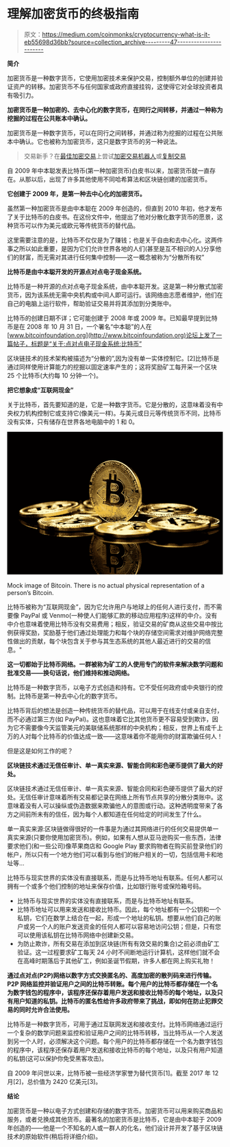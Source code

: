 # 理解加密货币的终极指南

> 原文：<https://medium.com/coinmonks/cryptocurrency-what-is-it-eb55698d36bb?source=collection_archive---------47----------------------->

**简介**

加密货币是一种数字货币，它使用加密技术来保护交易，控制额外单位的创建并验证资产的转移。加密货币不与任何国家或政府直接挂钩，这使得它对全球投资者具有吸引力。

**加密货币是一种加密的、去中心化的数字货币，在同行之间转移，并通过一种称为挖掘的过程在公共账本中确认。**

加密货币是一种数字货币，可以在同行之间转移，并通过称为挖掘的过程在公共账本中确认。它也被称为加密货币，这只是数字货币的另一种说法。

> 交易新手？在[最佳加密交易](/coinmonks/crypto-exchange-dd2f9d6f3769)上尝试[加密交易机器人](/coinmonks/crypto-trading-bot-c2ffce8acb2a)或[复制交易](/coinmonks/top-10-crypto-copy-trading-platforms-for-beginners-d0c37c7d698c)

自 2009 年中本聪发表比特币(第一种加密货币)白皮书以来，加密货币就一直存在。从那以后，出现了许多其他使用不同哈希算法和区块链创建的加密货币。

**它创建于 2009 年，是第一种去中心化的加密货币。**

虽然第一种加密货币是由中本聪在 2009 年创造的，但直到 2010 年初，他才发布了关于比特币的白皮书。在这份文件中，他提出了他对分散化数字货币的愿景，这种货币可以作为美元或欧元等传统货币的替代品。

这里需要注意的是，比特币不仅仅是为了赚钱；也是关于自由和去中心化。这两件事之所以如此重要，是因为它们允许世界各地的人们(甚至是互不相识的人)分享他们的财富，而无需对其进行任何集中控制——这一概念被称为“分散所有权”

**比特币是由中本聪开发的开源点对点电子现金系统。**

比特币是一种开源的点对点电子现金系统，由中本聪开发。这是第一种分散式加密货币，因为该系统无需中央机构或中间人即可运行。该网络由志愿者维护，他们在自己的电脑上运行软件，帮助验证交易并将其添加到分类账中。

比特币的创建日期不详；它可能创建于 2008 年或 2009 年。已知最早提到比特币是在 2008 年 10 月 31 日，一个署名“中本聪”的人在[www.bitcoinfoundation.org](http://www.bitcoinfoundation.org)论坛上发了一篇帖子，标题是“关于:点对点电子现金系统:比特币”

区块链技术的技术架构被描述为“分散的”,因为没有单一实体控制它。[2]比特币是通过同样使用计算能力的挖掘以固定速率产生的；这将奖励矿工每开采一个区块 25 个比特币(大约每 10 分钟一个)。

**把它想象成“互联网现金”**

关于比特币，首先要知道的是，它是一种数字货币。它是分散的，这意味着没有中央权力机构控制它或支持它(像美元一样)。与美元或日元等传统货币不同，比特币没有实体，只有储存在世界各地电脑中的 1 和 0。

![](img/512813b3deb1d4088753451df0b9f313.png)

Mock image of Bitcoin. There is no actual physical representation of a person’s Bitcoin.

比特币被称为“互联网现金”，因为它允许用户与地球上的任何人进行支付，而不需要像 PayPal 或 Venmo(一种使人们能够汇款的移动应用程序)这样的中介。没有中介也意味着使用比特币没有交易费用；相反，验证交易的矿商从这些交易中按比例获得奖励，奖励基于他们通过处理能力和每个块的存储空间需求对维护网络完整性做出的贡献，每个块包含关于参与其生态系统的其他人最近进行的交易的信息。"

**这一切都始于比特币网络。一群被称为矿工的人使用专门的软件来解决数学问题和批准交易——换句话说，他们维持和推动网络。**

比特币是一种数字货币，以电子方式创造和持有。它不受任何政府或中央银行的控制。比特币是第一种去中心化的数字货币。

比特币背后的想法是创造一种传统货币的替代品，可以用于在线支付或亲自支付，而不必通过第三方(如 PayPal)。这也意味着它比其他货币更不容易受到欺诈，因为它不需要像今天监管美元的美联储系统那样的中央机构；相反，世界上有成千上万的人对每个比特币的价值达成一致——这意味着你不能用你的财富欺骗任何人！

但是这是如何工作的呢？

**区块链技术通过无信任审计、单一真实来源、智能合同和彩色硬币提供了最大的好处。**

区块链技术通过无信任审计、单一真实来源、智能合同和彩色硬币提供了最大的好处。无信任审计意味着所有交易都记录在网络上所有节点共享的分散分类账中。这意味着没有人可以操纵或伪造数据来欺骗他人的意图或行动。这种透明度带来了各方之间前所未有的信任，因为每个人都知道在任何给定的时间发生了什么。

单一真实来源:区块链做得很好的一件事是为通过其网络进行的任何交易提供单一真实来源(只要你使用加密货币)。例如，如果有人想从亚马逊购买一些东西，法律要求他们(和一些公司)像苹果商店和 Google Play 要求购物者在购买前登录他们的帐户，所以只有一个地方他们可以看到与他们的帐户相关的一切，包括信用卡和地址等…

比特币与现实世界的实体没有直接联系，而是与比特币地址有联系。任何人都可以拥有一个或多个他们控制的地址来保存价值，比如银行账号或保险箱号码。

*   比特币与现实世界的实体没有直接联系，而是与比特币地址有联系。
*   比特币地址可以用来发送和接收比特币。因此，每个地址都有一个公钥和一个私钥，它们在数学上结合在一起，形成一个地址的私钥。想要从他们自己的账户或另一个人的账户发送资金的任何人都可以容易地访问公钥；但是，只有您可以使用该私钥在比特币网络中创建新交易。
*   为防止欺诈，所有交易在添加到区块链(所有有效交易的集合)之前必须由矿工验证。这一过程要求矿工每天 24 小时不间断地运行计算机，这样他们就不会在高峰时期落后于其他矿工，例如圣诞节假期，许多人都在网上购买礼物！

**通过点对点(P2P)网络以数字方式交换匿名的、高度加密的散列码来进行传输。P2P 网络监控并验证用户之间的比特币转账。每个用户的比特币都存储在一个名为数字钱包的程序中，该程序还保存着用户发送和接收比特币的每个地址，以及只有用户知道的私钥。比特币的匿名性给许多政府带来了挑战，即如何在防止犯罪交易的同时允许合法使用。**

比特币是一种数字货币，可用于通过互联网发送和接收支付。比特币网络通过运行一个复杂的数学问题来监控和验证用户之间的比特币转移，当比特币从一个人发送到另一个人时，必须解决这个问题。每个用户的比特币都存储在一个名为数字钱包的程序中，该程序还保存着用户发送和接收比特币的每个地址，以及只有用户知道的私钥(这可以保护你免受黑客攻击)。

自 2009 年问世以来，比特币被一些经济学家誉为替代货币[1]。截至 2017 年 12 月[2]，总价值为 2420 亿美元[3]。

**结论**

加密货币是一种以电子方式创建和存储的数字货币。加密货币可以用来购买商品和服务，或者兑换成其他货币。最著名的加密货币是比特币，它是由中本聪于 2009 年创造的——他是一个不知名的人或一群人的化名，他们设计并开发了基于区块链技术的原始软件(稍后将详细介绍)。